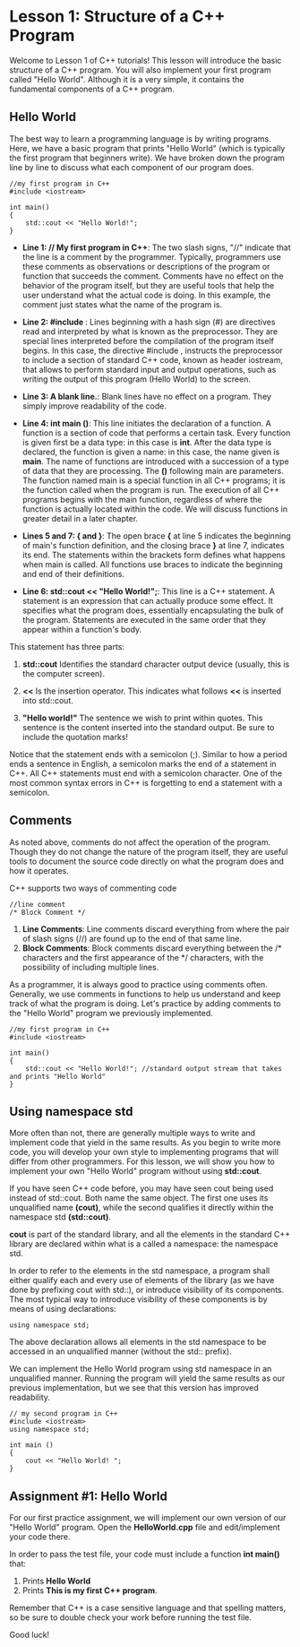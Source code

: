 Lesson 1: Structure of a C++ Program
==========

Welcome to Lesson 1 of C++ tutorials! This lesson will introduce the basic structure of a C++ program. You will also implement your first program called "Hello World". Although it is a very simple, it contains the fundamental components of a C++ program.

Hello World
---------

The best way to learn a programming language is by writing programs. Here, we have a basic program that prints "Hello World" (which is typically the first program that beginners write). We have broken down the program line by line to discuss what each component of our program does.

	//my first program in C++
	#include <iostream>
	
	int main()
	{
		std::cout << "Hello World!";
	}

+ **Line 1: // My first program in C++**:
The two slash signs, "//"  indicate that the line is a comment by the programmer. Typically, programmers use these comments as observations or descriptions of the program or function that succeeds the comment. Comments have no effect on the behavior of the program itself, but they are useful tools that help the user understand what the actual code is doing. In this example, the comment just states what the name of the program is.

+ **Line 2: #include <iostream>**:
Lines beginning with a hash sign (#) are directives read and interpreted by what is known as the preprocessor. They are special lines interpreted before the compilation of the program itself begins. In this case, the directive #include <iostream>, instructs the preprocessor to include a section of standard C++ code, known as header iostream, that allows to perform standard input and output operations, such as writing the output of this program (Hello World) to the screen.

* **Line 3: A blank line.**:
Blank lines have no effect on a program. They simply improve readability of the code.

* **Line 4: int main ()**:
This line initiates the declaration of a function. A function is a section of code that performs a certain task. Every function is given first be a data type: in this case is **int**. After the data type is declared, the function is given a name: in this case, the name given is **main**. The name of functions are introduced with a succession of a type of data that they are processing. The **()** following main are parameters. The function named main is a special function in all C++ programs; it is the function called when the program is run. The execution of all C++ programs begins with the main function, regardless of where the function is actually located within the code. We will discuss functions in greater detail in a later chapter.
* **Lines 5 and 7: { and }**:
The open brace **{** at line 5 indicates the beginning of main's function definition, and the closing brace **}** at line 7, indicates its end. The statements within the brackets form defines what happens when main is called. All functions use braces to indicate the beginning and end of their definitions.

+ **Line 6: std::cout << "Hello World!";**:
This line is a C++ statement. A statement is an expression that can actually produce some effect. It specifies what the program does, essentially encapsulating the bulk of the program. Statements are executed in the same order that they appear within a function's body.

This statement has three parts: 

1. **std::cout** Identifies the standard character output device (usually, this is the computer screen). 

2. **<<** Is the insertion operator. This indicates what follows **<<** is inserted into std::cout. 

3. **"Hello world!"** The sentence we wish to print within quotes. This sentence is the content inserted into the standard output. Be sure to include the quotation marks!

Notice that the statement ends with a semicolon (;). Similar to how a period ends a sentence in English, a semicolon marks the end of a statement in C++. All C++ statements must end with a semicolon character. One of the most common syntax errors in C++ is forgetting to end a statement with a semicolon.




Comments
---------

As noted above, comments do not affect the operation of the program. Though they do not change the nature of the program itself, they are useful tools to document the source code directly on what the program does and how it operates.

C++ supports two ways of commenting code
	
	//line comment
	/* Block Comment */

1. **Line Comments**: Line comments discard everything from where the pair of slash signs (//) are found up to the end of that same line. 
2. **Block Comments**: Block comments discard everything between the /* characters and the first appearance of the */ characters, with the possibility of including multiple lines.

As a programmer, it is always good to practice using comments often. Generally, we use comments in functions to help us understand and keep track of what the program is doing. Let's practice by adding comments to the "Hello World" program we previously implemented.

	//my first program in C++
	#include <iostream>
	
	int main()
	{
		std::cout << "Hello World!"; //standard output stream that takes and prints "Hello World"
	}



Using namespace std
--------

More often than not, there are generally multiple ways to write and implement code that yield in the same results. As you begin to write more code, you will develop your own style to implementing programs that will differ from other programmers. For this lesson, we will show you how to implement your own "Hello World" program without using **std::cout**.

If you have seen C++ code before, you may have seen cout being used instead of std::cout. Both name the same object. The first one uses its unqualified name **(cout)**, while the second qualifies it directly within the namespace std **(std::cout)**.

**cout** is part of the standard library, and all the elements in the standard C++ library are declared within what is a called a namespace: the namespace std.

In order to refer to the elements in the std namespace, a program shall either qualify each and every use of elements of the library (as we have done by prefixing cout with std::), or introduce visibility of its components. The most typical way to introduce visibility of these components is by means of using declarations:
	
	using namespace std;

The above declaration allows all elements in the std namespace to be accessed in an unqualified manner (without the std:: prefix).

We can implement the Hello World program using std namespace in an unqualified manner. Running the program will yield the same results as our previous implementation, but we see that this version has improved readability.

	// my second program in C++
	#include <iostream>
	using namespace std;

	int main ()
	{
		cout << "Hello World! ";
	}

Assignment #1: Hello World
--------

For our first practice assignment, we will implement our own version of our "Hello World" program.
Open the **HelloWorld.cpp** file and edit/implement your code there.

In order to pass the test file, your code must include a function **int main()** that:

1. Prints **Hello World** 
2. Prints **This is my first C++ program**.

Remember that C++ is a case sensitive language and that spelling matters, so be sure to double check your work before running the test file.

Good luck!

